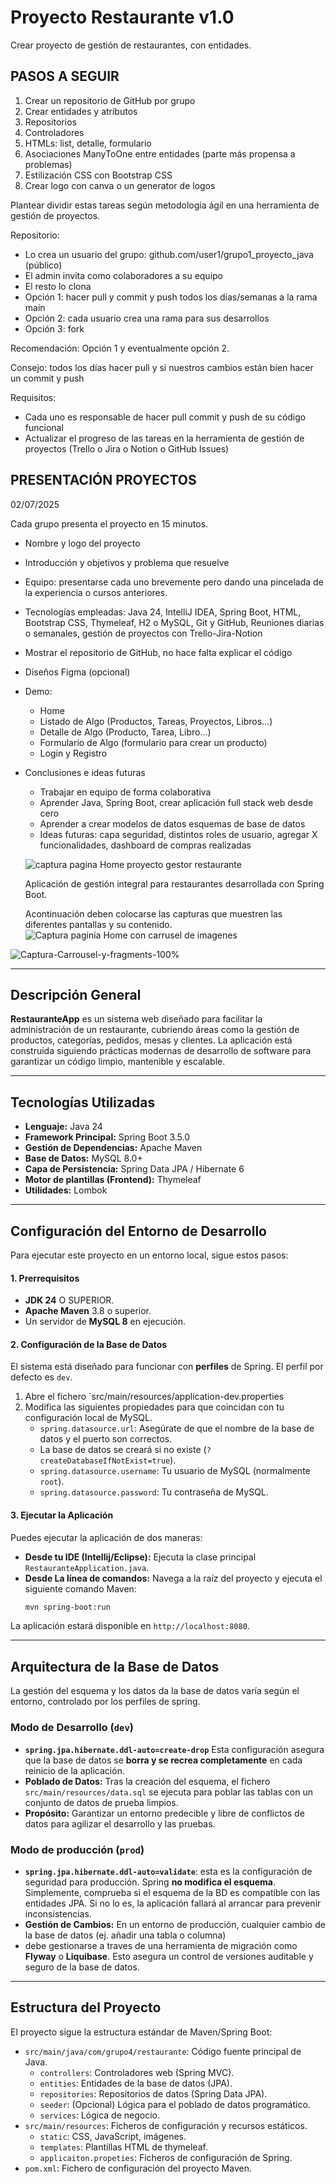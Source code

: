 # Proyecto Restaurante v1.0
Crear proyecto de gestión de restaurantes, con entidades.

## PASOS A SEGUIR

1. Crear un repositorio de GitHub por grupo
2. Crear entidades y atributos
3. Repositorios
4. Controladores
5. HTMLs: list, detalle, formulario
6. Asociaciones ManyToOne entre entidades (parte más propensa a problemas)
7. Estilización CSS con Bootstrap CSS
8. Crear logo con canva o un generator de logos

Plantear dividir estas tareas según metodología ágil en una herramienta de gestión de proyectos.

Repositorio:

* Lo crea un usuario del grupo: github.com/user1/grupo1_proyecto_java (público)
* El admin invita como colaboradores a su equipo
* El resto lo clona
* Opción 1: hacer pull y commit y push todos los días/semanas a la rama main
* Opción 2: cada usuario crea una rama para sus desarrollos
* Opción 3: fork

Recomendación: Opción 1 y eventualmente opción 2.

Consejo: todos los días hacer pull y si nuestros cambios están bien hacer un commit y push

Requisitos:

* Cada uno es responsable de hacer pull commit y push de su código funcional
* Actualizar el progreso de las tareas en la herramienta de gestión de proyectos (Trello o Jira o Notion o GitHub Issues)


## PRESENTACIÓN PROYECTOS

02/07/2025

Cada grupo presenta el proyecto en 15 minutos.

* Nombre y logo del proyecto
* Introducción y objetivos y problema que resuelve
* Equipo: presentarse cada uno brevemente pero dando una pincelada de la experiencia o cursos anteriores.
* Tecnologías empleadas: Java 24, IntelliJ IDEA, Spring Boot, HTML, Bootstrap CSS, Thymeleaf, H2 o MySQL, Git y GitHub, Reuniones diarias o semanales, gestión de proyectos con Trello-Jira-Notion
* Mostrar el repositorio de GitHub, no hace falta explicar el código
* Diseños Figma (opcional)
* Demo:
  * Home
  * Listado de Algo (Productos, Tareas, Proyectos, Libros...)
  * Detalle de Algo (Producto, Tarea, Libro...)
  * Formulario de Algo (formulario para crear un producto)
  * Login y Registro
* Conclusiones e ideas futuras
  * Trabajar en equipo de forma colaborativa
  * Aprender Java, Spring Boot, crear aplicación full stack web desde cero
  * Aprender a crear modelos de datos esquemas de base de datos
  * Ideas futuras: capa seguridad, distintos roles de usuario, agregar X funcionalidades, dashboard de compras realizadas
 
  ![captura pagina Home proyecto gestor restaurante](https://github.com/user-attachments/assets/e3af9dc9-aa34-4d6c-829e-be1e9e472edf)

  Aplicación de gestión integral para restaurantes desarrollada con Spring Boot.

  Acontinuación deben colocarse las capturas que muestren las diferentes pantallas y su contenido.
![Captura paginia Home con carrusel de imagenes](https://github.com/user-attachments/assets/d192af5d-5f1e-41e0-9064-c696e2293543)


![Captura-Carrousel-y-fragments-100%](https://github.com/user-attachments/assets/9760c95d-0422-4693-8dbc-fd37c2f74258)


---
## Descripción General

**RestauranteApp** 
  es un sistema web diseñado para facilitar la administración de un restaurante, 
  cubriendo áreas como la gestión de productos, categorías, pedidos, mesas y clientes. 
  La aplicación está construida siguiendo prácticas modernas de desarrollo de software 
  para garantizar un código limpio, mantenible y escalable.

---
## Tecnologías Utilizadas

* **Lenguaje:** Java 24
* **Framework Principal:** Spring Boot 3.5.0
* **Gestión de Dependencias:** Apache Maven
* **Base de Datos:** MySQL 8.0+
* **Capa de Persistencia:** Spring Data JPA / Hibernate 6
* **Motor de plantillas (Frontend):** Thymeleaf
* **Utilidades:** Lombok

---
## Configuración del Entorno de Desarrollo
Para ejecutar este proyecto en un entorno local, sigue estos pasos:

#### 1. Prerrequisitos
* **JDK 24** O SUPERIOR.
* **Apache Maven** 3.8 o superior.
* Un servidor de **MySQL 8** en ejecución.

#### 2. Configuración de la Base de Datos
El sistema está diseñado para funcionar con **perfiles** de Spring. El perfil por defecto es `dev`.

1. Abre el fichero `src/main/resources/application-dev.properties
2. Modifica las siguientes propiedades para que coincidan con tu configuración local de MySQL.
   * `spring.datasource.url`: Asegúrate de que el nombre de la base de datos y el puerto son correctos. 
   * La base de datos se creará si no existe (`?createDatabaseIfNotExist=true`).
   * `spring.datasource.username`: Tu usuario de MySQL (normalmente `root`).
   * `spring.datasource.password`: Tu contraseña de MySQL.

#### 3. Ejecutar la Aplicación
Puedes ejecutar la aplicación de dos maneras:
* **Desde tu IDE (Intellij/Eclipse):** Ejecuta la clase principal `RestauranteApplication.java`.
* **Desde La línea de comandos:** Navega a la raíz del proyecto y ejecuta el siguiente comando Maven: 
    ```bash
    mvn spring-boot:run
    ```
La aplicación estará disponible en `http://localhost:8080`.

---
## Arquitectura de la Base de Datos

La gestión del esquema y los datos da la base de datos varía según el entorno, controlado por los perfiles de spring.

### Modo de Desarrollo (`dev`)
* **`spring.jpa.hibernate.ddl-auto=create-drop`** Esta configuración asegura que la base de datos se **borra y se recrea completamente** en cada reinicio de la aplicación.
* **Poblado de Datos:** Tras la creación del esquema, el fichero `src/main/resources/data.sql` se ejecuta para poblar las tablas con un conjunto de datos de prueba limpios.
* **Propósito:** Garantizar un entorno predecible y libre de conflictos de datos para agilizar el desarrollo y las pruebas.

### Modo de producción (`prod`)
* **`spring.jpa.hibernate.ddl-auto=validate`**: esta es la configuración de seguridad para producción. 
  Spring **no modifica el esquema**. Simplemente, comprueba si el esquema de la BD es compatible con las entidades JPA. 
  Si no lo es, la aplicación fallará al arrancar para prevenir inconsistencias.
* **Gestión de Cambios:** En un entorno de producción, cualquier cambio de la base de datos (ej. añadir una tabla o columna) 
* debe gestionarse a traves de una herramienta de migración como **Flyway** o **Liquibase**. Esto asegura un control de versiones auditable y seguro de la base de datos.

---
## Estructura del Proyecto
El proyecto sigue la estructura estándar de Maven/Spring Boot:

* `src/main/java/com/grupo4/restaurante`: Código fuente principal de Java.
  * `controllers`: Controladores web (Spring MVC).
  * `entities`: Entidades de la base de datos (JPA).
  * `repositories`: Repositorios de datos (Spring Data JPA).
  * `seeder`: (Opcional) Lógica para el poblado de datos programático.
  * `services`: Lógica de negocio.
* `src/main/resources`: Ficheros de configuración y recursos estáticos.
  * `static`: CSS, JavaScript, imágenes.
  * `templates`: Plantillas HTML de thymeleaf.
  * `applicaiton.propeties`: Ficheros de configuración de Spring.
* `pom.xml`: Fichero de configuración del proyecto Maven. 

